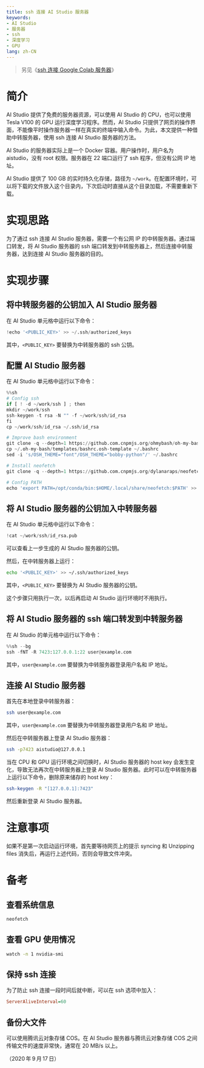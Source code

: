 ```yaml
---
title: ssh 连接 AI Studio 服务器
keywords:
- AI Studio
- 服务器
- ssh
- 深度学习
- GPU
lang: zh-CN
---
```


> 另见《[ssh 连接 Google Colab 服务器](/colab/)》

# 简介

AI Studio 提供了免费的服务器资源，可以使用 AI Studio 的 CPU，也可以使用 Tesla V100 的 GPU 运行深度学习程序。然而，AI Studio 只提供了网页的操作界面，不能像平时操作服务器一样在真实的终端中输入命令。为此，本文提供一种借助中转服务器，使用 ssh 连接 AI Studio 服务器的方法。

AI Studio 的服务器实际上是一个 Docker 容器。用户操作时，用户名为 aistudio，没有 root 权限。服务器在 22 端口运行了 ssh 程序，但没有公网 IP 地址。

AI Studio 提供了 100 GB 的实时持久化存储，路径为 `~/work`。在配置环境时，可以将下载的文件放入这个目录内，下次启动时直接从这个目录加载，不需要重新下载。

# 实现思路

为了通过 ssh 连接 AI Studio 服务器，需要一个有公网 IP 的中转服务器。通过端口转发，将 AI Studio 服务器的 ssh 端口转发到中转服务器上，然后连接中转服务器，达到连接 AI Studio 服务器的目的。

# 实现步骤

## 将中转服务器的公钥加入 AI Studio 服务器

在 AI Studio 单元格中运行以下命令：

```python
!echo '<PUBLIC_KEY>' >> ~/.ssh/authorized_keys
```

其中，`<PUBLIC_KEY>` 要替换为中转服务器的 ssh 公钥。

## 配置 AI Studio 服务器

在 AI Studio 单元格中运行以下命令：

```python
%%sh
# Config ssh
if [ ! -d ~/work/ssh ] ; then
mkdir ~/work/ssh
ssh-keygen -t rsa -N "" -f ~/work/ssh/id_rsa
fi
cp ~/work/ssh/id_rsa ~/.ssh/id_rsa

# Improve bash environment
git clone -q --depth=1 https://github.com.cnpmjs.org/ohmybash/oh-my-bash.git ~/.oh-my-bash
cp ~/.oh-my-bash/templates/bashrc.osh-template ~/.bashrc
sed -i 's/OSH_THEME="font"/OSH_THEME="bobby-python"/' ~/.bashrc

# Install neofetch
git clone -q --depth=1 https://github.com.cnpmjs.org/dylanaraps/neofetch.git ~/.local/share/neofetch

# Config PATH
echo 'export PATH=/opt/conda/bin:$HOME/.local/share/neofetch:$PATH' >> ~/.bashrc
```

## 将 AI Studio 服务器的公钥加入中转服务器

在 AI Studio 单元格中运行以下命令：

```python
!cat ~/work/ssh/id_rsa.pub
```

可以查看上一步生成的 AI Studio 服务器的公钥。

然后，在中转服务器上运行：

```sh
echo '<PUBLIC_KEY>' >> ~/.ssh/authorized_keys
```

其中，`<PUBLIC_KEY>` 要替换为 AI Studio 服务器的公钥。

这个步骤只用执行一次，以后再启动 AI Studio 运行环境时不用执行。

## 将 AI Studio 服务器的 ssh 端口转发到中转服务器

在 AI Studio 的单元格中运行以下命令：

```python
%%sh --bg
ssh -fNT -R 7423:127.0.0.1:22 user@example.com
```

其中，`user@example.com` 要替换为中转服务器登录用户名和 IP 地址。

## 连接 AI Studio 服务器

首先在本地登录中转服务器：

```sh
ssh user@example.com
```

其中，`user@example.com` 要替换为中转服务器登录用户名和 IP 地址。

然后在中转服务器上登录 AI Studio 服务器：

```sh
ssh -p7423 aistudio@127.0.0.1
```

当在 CPU 和 GPU 运行环境之间切换时，AI Studio 服务器的 host key 会发生变化，导致无法再次在中转服务器上登录 AI Studio 服务器。此时可以在中转服务器上运行以下命令，删除原来储存的 host key：

```sh
ssh-keygen -R "[127.0.0.1]:7423"
```

然后重新登录 AI Studio 服务器。

# 注意事项

如果不是第一次启动运行环境，首先要等待网页上的提示 syncing 和 Unzipping files 消失后，再运行上述代码，否则会导致文件冲突。

# 备考

## 查看系统信息

```sh
neofetch
```

## 查看 GPU 使用情况

```sh
watch -n 1 nvidia-smi
```

## 保持 ssh 连接

为了防止 ssh 连接一段时间后就中断，可以在 ssh 选项中加入：

```ini
ServerAliveInterval=60
```

## 备份大文件

可以使用腾讯云对象存储 COS。在 AI Studio 服务器与腾讯云对象存储 COS 之间传输文件的速度非常快，通常在 20 MB/s 以上。

（2020&#8239;年&#8239;9&#8239;月&#8239;17&#8239;日）
